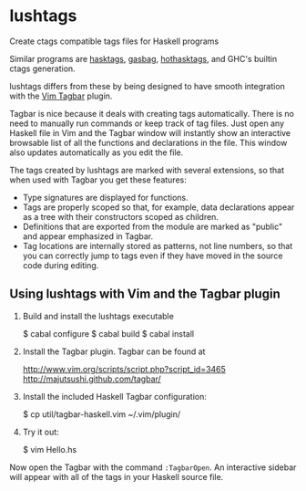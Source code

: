 lushtags
========

Create ctags compatible tags files for Haskell programs

Similar programs are [hasktags][1], [gasbag][2], [hothasktags][3], and GHC's
builtin ctags generation.

lushtags differs from these by being designed to have smooth integration with
the [Vim Tagbar][4] plugin.

Tagbar is nice because it deals with creating tags automatically. There is no
need to manually run commands or keep track of tag files. Just open any Haskell
file in Vim and the Tagbar window will instantly show an interactive browsable
list of all the functions and declarations in the file. This window also
updates automatically as you edit the file.

The tags created by lushtags are marked with several extensions, so that when
used with Tagbar you get these features:

- Type signatures are displayed for functions.
- Tags are properly scoped so that, for example, data declarations appear as a
  tree with their constructors scoped as children.
- Definitions that are exported from the module are marked as "public" and
  appear emphasized in Tagbar.
- Tag locations are internally stored as patterns, not line numbers, so that
  you can correctly jump to tags even if they have moved in the source code
  during editing.

[1]: http://hackage.haskell.org/package/hasktags
[2]: http://kingfisher.nfshost.com/sw/gasbag/
[3]: http://hackage.haskell.org/package/hothasktags
[4]: http://majutsushi.github.com/tagbar/

Using lushtags with Vim and the Tagbar plugin
---------------------------------------------

1. Build and install the lushtags executable

    $ cabal configure
    $ cabal build
    $ cabal install

2. Install the Tagbar plugin. Tagbar can be found at

    <http://www.vim.org/scripts/script.php?script_id=3465>
    <http://majutsushi.github.com/tagbar/>

3. Install the included Haskell Tagbar configuration:

    $ cp util/tagbar-haskell.vim ~/.vim/plugin/

4. Try it out:

    $ vim Hello.hs

Now open the Tagbar with the command `:TagbarOpen`. An interactive sidebar will
appear with all of the tags in your Haskell source file.
